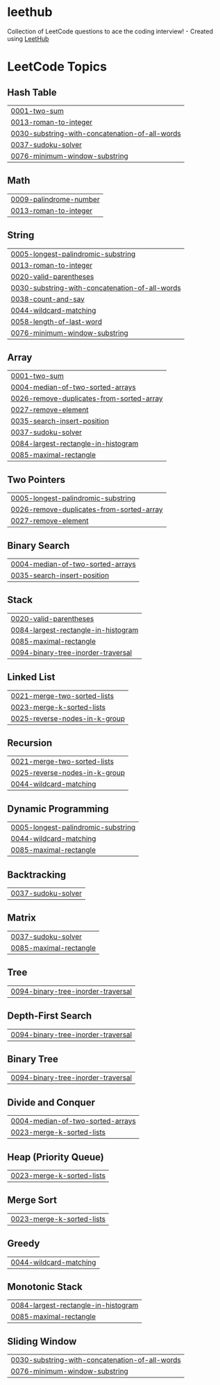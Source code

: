 # leethub
Collection of LeetCode questions to ace the coding interview! - Created using [LeetHub](https://github.com/QasimWani/LeetHub)

<!---LeetCode Topics Start-->
# LeetCode Topics
## Hash Table
|  |
| ------- |
| [0001-two-sum](https://github.com/mohamedebrahim96/leethub/tree/master/0001-two-sum) |
| [0013-roman-to-integer](https://github.com/mohamedebrahim96/leethub/tree/master/0013-roman-to-integer) |
| [0030-substring-with-concatenation-of-all-words](https://github.com/mohamedebrahim96/leethub/tree/master/0030-substring-with-concatenation-of-all-words) |
| [0037-sudoku-solver](https://github.com/mohamedebrahim96/leethub/tree/master/0037-sudoku-solver) |
| [0076-minimum-window-substring](https://github.com/mohamedebrahim96/leethub/tree/master/0076-minimum-window-substring) |
## Math
|  |
| ------- |
| [0009-palindrome-number](https://github.com/mohamedebrahim96/leethub/tree/master/0009-palindrome-number) |
| [0013-roman-to-integer](https://github.com/mohamedebrahim96/leethub/tree/master/0013-roman-to-integer) |
## String
|  |
| ------- |
| [0005-longest-palindromic-substring](https://github.com/mohamedebrahim96/leethub/tree/master/0005-longest-palindromic-substring) |
| [0013-roman-to-integer](https://github.com/mohamedebrahim96/leethub/tree/master/0013-roman-to-integer) |
| [0020-valid-parentheses](https://github.com/mohamedebrahim96/leethub/tree/master/0020-valid-parentheses) |
| [0030-substring-with-concatenation-of-all-words](https://github.com/mohamedebrahim96/leethub/tree/master/0030-substring-with-concatenation-of-all-words) |
| [0038-count-and-say](https://github.com/mohamedebrahim96/leethub/tree/master/0038-count-and-say) |
| [0044-wildcard-matching](https://github.com/mohamedebrahim96/leethub/tree/master/0044-wildcard-matching) |
| [0058-length-of-last-word](https://github.com/mohamedebrahim96/leethub/tree/master/0058-length-of-last-word) |
| [0076-minimum-window-substring](https://github.com/mohamedebrahim96/leethub/tree/master/0076-minimum-window-substring) |
## Array
|  |
| ------- |
| [0001-two-sum](https://github.com/mohamedebrahim96/leethub/tree/master/0001-two-sum) |
| [0004-median-of-two-sorted-arrays](https://github.com/mohamedebrahim96/leethub/tree/master/0004-median-of-two-sorted-arrays) |
| [0026-remove-duplicates-from-sorted-array](https://github.com/mohamedebrahim96/leethub/tree/master/0026-remove-duplicates-from-sorted-array) |
| [0027-remove-element](https://github.com/mohamedebrahim96/leethub/tree/master/0027-remove-element) |
| [0035-search-insert-position](https://github.com/mohamedebrahim96/leethub/tree/master/0035-search-insert-position) |
| [0037-sudoku-solver](https://github.com/mohamedebrahim96/leethub/tree/master/0037-sudoku-solver) |
| [0084-largest-rectangle-in-histogram](https://github.com/mohamedebrahim96/leethub/tree/master/0084-largest-rectangle-in-histogram) |
| [0085-maximal-rectangle](https://github.com/mohamedebrahim96/leethub/tree/master/0085-maximal-rectangle) |
## Two Pointers
|  |
| ------- |
| [0005-longest-palindromic-substring](https://github.com/mohamedebrahim96/leethub/tree/master/0005-longest-palindromic-substring) |
| [0026-remove-duplicates-from-sorted-array](https://github.com/mohamedebrahim96/leethub/tree/master/0026-remove-duplicates-from-sorted-array) |
| [0027-remove-element](https://github.com/mohamedebrahim96/leethub/tree/master/0027-remove-element) |
## Binary Search
|  |
| ------- |
| [0004-median-of-two-sorted-arrays](https://github.com/mohamedebrahim96/leethub/tree/master/0004-median-of-two-sorted-arrays) |
| [0035-search-insert-position](https://github.com/mohamedebrahim96/leethub/tree/master/0035-search-insert-position) |
## Stack
|  |
| ------- |
| [0020-valid-parentheses](https://github.com/mohamedebrahim96/leethub/tree/master/0020-valid-parentheses) |
| [0084-largest-rectangle-in-histogram](https://github.com/mohamedebrahim96/leethub/tree/master/0084-largest-rectangle-in-histogram) |
| [0085-maximal-rectangle](https://github.com/mohamedebrahim96/leethub/tree/master/0085-maximal-rectangle) |
| [0094-binary-tree-inorder-traversal](https://github.com/mohamedebrahim96/leethub/tree/master/0094-binary-tree-inorder-traversal) |
## Linked List
|  |
| ------- |
| [0021-merge-two-sorted-lists](https://github.com/mohamedebrahim96/leethub/tree/master/0021-merge-two-sorted-lists) |
| [0023-merge-k-sorted-lists](https://github.com/mohamedebrahim96/leethub/tree/master/0023-merge-k-sorted-lists) |
| [0025-reverse-nodes-in-k-group](https://github.com/mohamedebrahim96/leethub/tree/master/0025-reverse-nodes-in-k-group) |
## Recursion
|  |
| ------- |
| [0021-merge-two-sorted-lists](https://github.com/mohamedebrahim96/leethub/tree/master/0021-merge-two-sorted-lists) |
| [0025-reverse-nodes-in-k-group](https://github.com/mohamedebrahim96/leethub/tree/master/0025-reverse-nodes-in-k-group) |
| [0044-wildcard-matching](https://github.com/mohamedebrahim96/leethub/tree/master/0044-wildcard-matching) |
## Dynamic Programming
|  |
| ------- |
| [0005-longest-palindromic-substring](https://github.com/mohamedebrahim96/leethub/tree/master/0005-longest-palindromic-substring) |
| [0044-wildcard-matching](https://github.com/mohamedebrahim96/leethub/tree/master/0044-wildcard-matching) |
| [0085-maximal-rectangle](https://github.com/mohamedebrahim96/leethub/tree/master/0085-maximal-rectangle) |
## Backtracking
|  |
| ------- |
| [0037-sudoku-solver](https://github.com/mohamedebrahim96/leethub/tree/master/0037-sudoku-solver) |
## Matrix
|  |
| ------- |
| [0037-sudoku-solver](https://github.com/mohamedebrahim96/leethub/tree/master/0037-sudoku-solver) |
| [0085-maximal-rectangle](https://github.com/mohamedebrahim96/leethub/tree/master/0085-maximal-rectangle) |
## Tree
|  |
| ------- |
| [0094-binary-tree-inorder-traversal](https://github.com/mohamedebrahim96/leethub/tree/master/0094-binary-tree-inorder-traversal) |
## Depth-First Search
|  |
| ------- |
| [0094-binary-tree-inorder-traversal](https://github.com/mohamedebrahim96/leethub/tree/master/0094-binary-tree-inorder-traversal) |
## Binary Tree
|  |
| ------- |
| [0094-binary-tree-inorder-traversal](https://github.com/mohamedebrahim96/leethub/tree/master/0094-binary-tree-inorder-traversal) |
## Divide and Conquer
|  |
| ------- |
| [0004-median-of-two-sorted-arrays](https://github.com/mohamedebrahim96/leethub/tree/master/0004-median-of-two-sorted-arrays) |
| [0023-merge-k-sorted-lists](https://github.com/mohamedebrahim96/leethub/tree/master/0023-merge-k-sorted-lists) |
## Heap (Priority Queue)
|  |
| ------- |
| [0023-merge-k-sorted-lists](https://github.com/mohamedebrahim96/leethub/tree/master/0023-merge-k-sorted-lists) |
## Merge Sort
|  |
| ------- |
| [0023-merge-k-sorted-lists](https://github.com/mohamedebrahim96/leethub/tree/master/0023-merge-k-sorted-lists) |
## Greedy
|  |
| ------- |
| [0044-wildcard-matching](https://github.com/mohamedebrahim96/leethub/tree/master/0044-wildcard-matching) |
## Monotonic Stack
|  |
| ------- |
| [0084-largest-rectangle-in-histogram](https://github.com/mohamedebrahim96/leethub/tree/master/0084-largest-rectangle-in-histogram) |
| [0085-maximal-rectangle](https://github.com/mohamedebrahim96/leethub/tree/master/0085-maximal-rectangle) |
## Sliding Window
|  |
| ------- |
| [0030-substring-with-concatenation-of-all-words](https://github.com/mohamedebrahim96/leethub/tree/master/0030-substring-with-concatenation-of-all-words) |
| [0076-minimum-window-substring](https://github.com/mohamedebrahim96/leethub/tree/master/0076-minimum-window-substring) |
<!---LeetCode Topics End-->